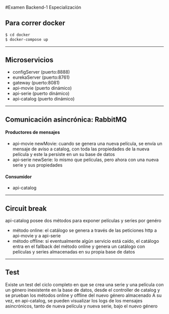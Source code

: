 #Examen Backend-1 Especialización

## Para correr docker
```bash
$ cd docker
$ docker-compose up
```
---
## Microservicios
- configServer (puerto:8888)
- eurekaServer (puerto:8761)
- gateway (puerto:8081)
- api-movie (puerto dinámico)
- api-serie (puerto dinámico)
- api-catalog (puerto dinámico)

---
## Comunicación asincrónica: RabbitMQ
#### Productores de mensajes
- api-movie newMovie: cuando se genera una nueva película, se envía un mensaje de aviso a catalog, con toda las propiedades de la nueva película y este la persiste en un su base de datos
- api-serie newSerie: lo mismo que películas, pero ahora con una nueva serie y sus propiedades
#### Consumidor
- api-catalog

---
## Circuit break
api-catalog posee dos métodos para exponer películas y series por genéro
- método online: el catálogo se genera a través de las peticiones http a api-movie y a api-serie
- método offline: si eventualmente algún servicio está caído, el catálogo entra en el fallback del método online y genera un catálogo con películas y series almacenadas en su propia base de datos

--- 
## Test
Existe un test del ciclo completo en que se crea una serie y una película con un género inexistente en la base de datos, desde el controller de catalog y se prueban los métodos online y offline del nuevo género almacenado
A su vez, en api-catalog, se pueden visualizar los logs de los mensajes asincrónicos, tanto de nueva película y nueva serie, bajo el nuevo género
